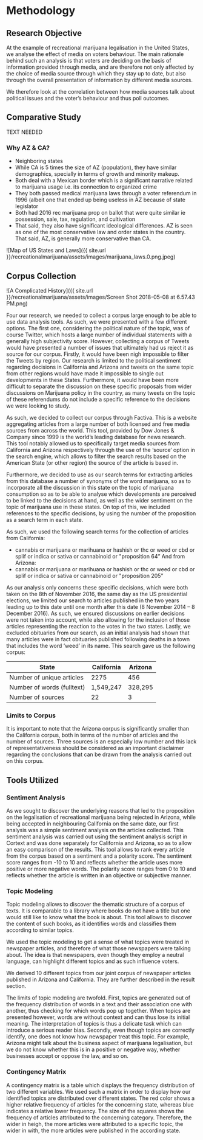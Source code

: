# Methodology

## Research Objective
At the example of recreational marijuana legalisation in the United States, we analyse the effect of media on voters behaviour. The main rationale behind such an analysis is that voters are deciding on the basis of information provided through media, and are therefore  not only affected by the choice of media source through which they stay up to date, but also through the overall presentation of information by different media sources.

We therefore look at the correlation between how media sources talk about political issues and the voter’s behaviour and thus poll outcomes.

## Comparative Study


TEXT NEEDED


### Why AZ & CA?

- Neighboring states
- While CA is 5 times the size of AZ (population), they have similar demographics, specially in terms of growth and minority makeup. 
- Both deal with a Mexican border which is a significant narrative related to marijuana usage i.e. its connection to organized crime
- They both passed medical marijuana laws through a voter referendum in 1996 (albeit one that ended up being useless in AZ because of state legislator  
- Both had 2016 rec marijuana prop on ballot that were quite similar ie possession, sale, tax, regulation, and cultivation
- That said, they also have significant ideological differences. AZ is seen as one of the most conservative law and order states in the country. That said, AZ, is generally more conservative than CA. 

![Map of US States and Laws]({{ site.url }}/recreationalmarijuana/assets/images/marijuana_laws.0.png.jpeg)


## Corpus Collection

![A Complicated History]({{ site.url }}/recreationalmarijuana/assets/images/Screen Shot 2018-05-08 at 6.57.43 PM.png)

Four our research, we needed to collect a corpus large enough to be able to use data analysis tools. As such, we were presented with a few different options. The first one, considering the political nature of the topic, was of course Twitter, which hosts a large number of individual statements with a generally high subjectivity score. However, collecting a corpus of Tweets would have presented a number of issues that ultimately had us reject it as source for our corpus. Firstly, it would have been nigh impossible to filter the Tweets by region. Our research is limited to the political sentiment regarding decisions in California and Arizona and tweets on the same topic from other regions would have made it impossible to single out developments in these States. Furthermore, it would have been more difficult to separate the discussion on these specific proposals from wider discussions on Marijuana policy in the country, as many tweets on the topic of these referendums do not include a specific reference to the decisions we were looking to study.

As such, we decided to collect our corpus through Factiva. This is a website aggregating articles from a large number of both licensed and free media sources from across the world. This tool, provided by Dow Jones & Company since 1999 is the world’s leading database for news research. This tool notably allowed us to specifically target media sources from California and Arizona respectively through the use of the ‘source’ option in the search engine, which allows to filter the search results based on the American State (or other region) the source of the article is based in.

Furthermore, we decided to use as our search terms for extracting articles from this database a number of synonyms of the word marijuana, so as to incorporate all the discussion in this state on the topic of marijuana consumption so as to be able to analyse which developments are perceived to be linked to the decisions at hand, as well as the wider sentiment on the topic of marijuana use in these states. On top of this, we included references to the specific decisions, by using the number of the proposition as a search term in each state.

As such, we used the following search terms for the collection of articles from California:
- cannabis or marijuana or marihuana or hashish or thc or weed or cbd or splif or indica or sativa or cannabinoid or "proposition 64”
And from Arizona: 
- cannabis or marijuana or marihuana or hashish or thc or weed or cbd or splif or indica or sativa or cannabinoid or "proposition 205”

As our analysis only concerns these specific decisions, which were both taken on the 8th of November 2016, the same day as the US presidential elections, we limited our search to articles published in the two years leading up to this date until one month after this date (8 November 2014 – 8 December 2016). As such, we ensured discussions on earlier decisions were not taken into account, while also allowing for the inclusion of those articles representing the reaction to the votes in the two states. 
Lastly, we excluded obituaries from our search, as an initial analysis had shown that many articles were in fact obituaries published following deaths in a town that includes the word ‘weed’ in its name.
This search gave us the following corpus:

| State                      | California    | Arizona       |
| ---------------------------| ------------- | ------------- |
| Number of unique articles  | 2275          | 456           |
| Number of words (fulltext) | 1,549,247     | 328,295       |
| Number of sources          | 22            | 3             |
  
 
### Limits to Corpus
It is important to note that the Arizona corpus is significantly smaller than the California corpus, both in terms of the number of articles and the number of sources. Three sources is an especially low number and this lack of representativeness should be considered as an important disclaimer regarding the conclusions that can be drawn from the analysis carried out on this corpus.

## Tools Utilized

### Sentiment Analysis
As we sought to discover the underlying reasons that led to the proposition on the legalisation of recreational marijuana being rejected in Arizona, while being accepted in neighbouring California on the same date, our first analysis was a simple sentiment analysis on the articles collected. This sentiment analysis was carried out using the sentiment analysis script in Cortext and was done separately for California and Arizona, so as to allow an easy comparison of the results. This tool allows to rank every article from the corpus based on a sentiment and a polarity score. The sentiment score ranges from -10 to 10 and reflects whether the article uses more positive or more negative words. The polarity score ranges from 0 to 10 and reflects whether the article is written in an objective or subjective manner.

### Topic Modeling
Topic modeling allows to discover the thematic structure of a corpus of texts. It is comparable to a library where books do not have a title but one would still like to know what the book is about. This tool allows to discover the content of such books, as it identifies words and classifies them according to similar topics.

We used the topic modeling to get a sense of what topics were treated in newspaper articles, and therefore of what those newspapers were talking about. The idea is that newspapers, even though they employ a neutral language, can highlight different topics and as such influence voters.

We derived 10 different topics from our joint corpus of newspaper articles published in Arizona and California. They are further described in the result section.

The limits of topic modeling are twofold. First, topics are generated out of the frequency distribution of words in a text and their association one with another, thus checking for which words pop up together. When topics are presented however, words are without context and can thus lose its initial meaning. The interpretation of topics is thus a delicate task which can introduce a serious reader bias. Secondly, even though topics are correctly identify, one does not know how newspaper treat this topic. For example, Arizona might talk about the business aspect of marijuana legalisation, but we do not know whether this is in a positive or negative way, whether businesses accept or oppose the law, and so on.

### Contingency Matrix
A contingency matrix is a table which displays the frequency distribution of two different variables. We used such a matrix in order to display how our identified topics are distributed over different states. The red color shows a higher relative frequency of articles for the concerning state, whereas blue indicates a relative lower frequency. The size of the squares shows the frequency of articles attributed to the concerning category. Therefore, the wider in heigh, the more articles were attributed to a specific topic, the wider in with, the more articles were published in the according state.


